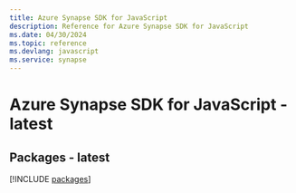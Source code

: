 ```yaml
---
title: Azure Synapse SDK for JavaScript
description: Reference for Azure Synapse SDK for JavaScript
ms.date: 04/30/2024
ms.topic: reference
ms.devlang: javascript
ms.service: synapse
---
```

# Azure Synapse SDK for JavaScript - latest
## Packages - latest
[!INCLUDE [packages](synapse-index.md)]